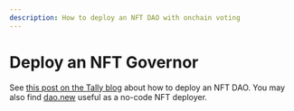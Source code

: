 ```yaml
---
description: How to deploy an NFT DAO with onchain voting
---
```


# Deploy an NFT Governor

See [this post on the Tally blog](https://blog.tally.xyz/how-to-create-an-nft-dao-47669a9e4e3a) about how to deploy an NFT DAO. You may also find [dao.new](https://dao.new) useful as a no-code NFT deployer.
